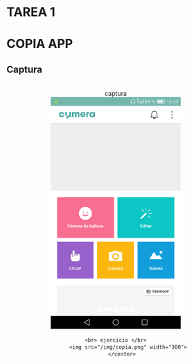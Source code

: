 TAREA 1
========================
COPIA APP
===


Captura
---------

<div align="center">
    <br>   captura </br>
    <center>
        <img src="/img/original.png" width="300">
    </center>

    <br> ejercicio </br>
            <img src="/img/copia.png" width="300">
        </center>
</div>
<br><br>
